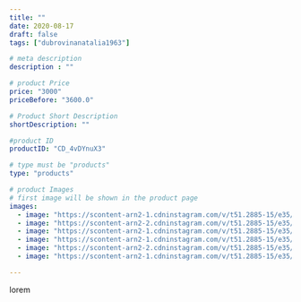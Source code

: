 ```yaml
---
title: ""
date: 2020-08-17
draft: false
tags: ["dubrovinanatalia1963"]

# meta description
description : ""

# product Price
price: "3000"
priceBefore: "3600.0"

# Product Short Description
shortDescription: ""

#product ID
productID: "CD_4vDYnuX3"

# type must be "products"
type: "products"

# product Images
# first image will be shown in the product page
images:
  - image: "https://scontent-arn2-1.cdninstagram.com/v/t51.2885-15/e35/117779403_965666697208886_8098295620860785742_n.jpg?se=7&tp=1&_nc_ht=scontent-arn2-1.cdninstagram.com&_nc_cat=102&_nc_ohc=Sr4E6dVnOBEAX8UVGgO&ccb=7-4&oh=9266fb6e0fc0eebc6e0fa3a620927ed8&oe=608492FD&ig_cache_key=MjM3Nzg2ODY0OTYwMjk0OTQ0MQ%3D%3D.2-ccb7-4"
  - image: "https://scontent-arn2-2.cdninstagram.com/v/t51.2885-15/e35/117747115_337865450686656_8337063249525486081_n.jpg?se=7&tp=1&_nc_ht=scontent-arn2-2.cdninstagram.com&_nc_cat=100&_nc_ohc=ZYeVTy9_mtoAX8KL_cb&ccb=7-4&oh=3fcd251a80ea56a2a06fdfa16dfc6608&oe=6084C45C&ig_cache_key=MjM3Nzg2ODY0OTYyODExNDQyMA%3D%3D.2-ccb7-4"
  - image: "https://scontent-arn2-1.cdninstagram.com/v/t51.2885-15/e35/117722312_699378550646140_8658367550084738672_n.jpg?se=7&tp=1&_nc_ht=scontent-arn2-1.cdninstagram.com&_nc_cat=104&_nc_ohc=Dc16vWLin7wAX9kBGLH&ccb=7-4&oh=187879d13df4fb267ff600baedd09435&oe=608500BB&ig_cache_key=MjM3Nzg2ODY0OTYzNjM2MDYxNg%3D%3D.2-ccb7-4"
  - image: "https://scontent-arn2-1.cdninstagram.com/v/t51.2885-15/e35/117800406_648294806063426_7240046522117786763_n.jpg?se=7&tp=1&_nc_ht=scontent-arn2-1.cdninstagram.com&_nc_cat=102&_nc_ohc=jrXSVZ-U96UAX8anGOK&ccb=7-4&oh=57a52c6a4c1a5fe915bd66023030bd6d&oe=60821271&ig_cache_key=MjM3Nzg2ODY0OTU4NjIxOTMyNw%3D%3D.2-ccb7-4"
  - image: "https://scontent-arn2-2.cdninstagram.com/v/t51.2885-15/e35/117646267_352497009109052_5297959762864600971_n.jpg?se=7&tp=1&_nc_ht=scontent-arn2-2.cdninstagram.com&_nc_cat=108&_nc_ohc=9SXzUSA-aiYAX8TY6bT&ccb=7-4&oh=a7e8a1ec210d7955a7789529fc0ceb4f&oe=60835E96&ig_cache_key=MjM3Nzg2ODY0OTYzNjU1NjA4Ng%3D%3D.2-ccb7-4"
  - image: "https://scontent-arn2-1.cdninstagram.com/v/t51.2885-15/e35/117628009_178352010415089_1906098149105778097_n.jpg?se=7&tp=1&_nc_ht=scontent-arn2-1.cdninstagram.com&_nc_cat=109&_nc_ohc=BkLzPc-6I70AX-L5Tqp&ccb=7-4&oh=debb7f6000026d6dfe0fac2bfed70a4b&oe=60839EDD&ig_cache_key=MjM3Nzg2ODY0OTYxMTM4OTY5Mg%3D%3D.2-ccb7-4"

---
```

lorem
